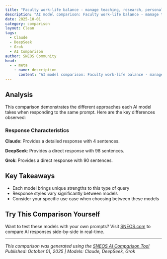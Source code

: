 ```yaml
---
title: "Faculty work-life balance - manage teaching, research, personal life"
description: "AI model comparison: Faculty work-life balance - manage teaching, research, personal life..."
date: 2025-10-01
category: comparison
layout: Clean
tags:
  - Claude
  - DeepSeek
  - Grok
  - AI Comparison
author: SNEOS Community
head:
  - - meta
    - name: description
      content: "AI model comparison: Faculty work-life balance - manage teaching, research, personal life..."
---
```


<ChatComparison
  title="Faculty work-life balance - manage teaching, research, personal life"
  prompt="Faculty work-life balance - manage teaching, research, personal life"
  :responses='{
    "Claude": "# Faculty Work-Life Balance: Strategies for Managing Multiple Demands\n\nBalancing teaching, research, and personal life as faculty requires intentional strategies and boundaries. Here\u0027s a comprehensive approach:\n\n## Time Management \u0026 Organization\n\n### **Time Blocking**\n- Dedicate specific days/hours to research vs. teaching prep\n- Batch similar activities (all grading in one session)\n- Protect research time during your peak energy hours\n- Use calendar blocking to prevent meeting overload\n\n### **Academic Year Planning**\n- Map out heavy teaching periods vs. research-intensive times\n- Plan research projects around semester schedules\n- Build in buffer time before major deadlines\n- Schedule personal time like you would professional commitments\n\n## Research Productivity\n\n### **Consistent Writing Habits**\n- Write daily, even if just 15-30 minutes\n- Set weekly research goals rather than daily quotas\n- Use summers strategically for major research pushes\n- Collaborate to maintain research momentum during heavy teaching loads\n\n### **Efficient Research Practices**\n- Streamline data collection and analysis workflows\n- Maintain organized research files and notes\n- Set realistic publication timelines\n- Say no to non-essential research opportunities\n\n## Teaching Efficiency\n\n### **Smart Course Design**\n- Reuse and refine successful materials\n- Create template syllabi and assignments\n- Use technology to automate routine tasks\n- Design assignments that are meaningful but manageable to grade\n\n### **Boundary Setting**\n- Establish clear office hours and communication expectations\n- Batch student meetings when possible\n- Limit email responses to business hours\n- Create efficient grading rubrics\n\n## Personal Life Integration\n\n### **Boundaries**\n- Designate work-free times and spaces at home\n- Take real vacations without work\n- Limit weekend work to genuine emergencies\n- Protect family/personal time during evenings\n\n### **Self-Care**\n- Maintain regular exercise and sleep schedules\n- Build in relaxation and hobby time\n- Connect with friends outside academia\n- Seek support when feeling overwhelmed\n\n## Long-term Strategies\n\n- Regularly reassess priorities and commitments\n- Build supportive relationships with colleagues\n- Consider sabbatical planning early\n- Develop realistic expectations for each career stage\n\nWhat specific aspects of work-life balance are you finding most challenging?",
    "DeepSeek": "Of course. Achieving work-life balance as a faculty member is a notorious challenge, often described as trying to juggle chainsaws while riding a unicycle. The roles of teacher, researcher, and human being are all demanding and often bleed into each other.\n\nThe key isn\u0027t finding a perfect, static balance, but rather learning to **manage your energy and priorities dynamically.**\n\nHere is a comprehensive guide to managing teaching, research, and personal life.\n\n### Part 1: The Foundation - Mindset and Boundaries\n\nBefore any tactical tips, the right mindset is crucial.\n\n1.  **Acknowledge the \u0022Triple Threat\u0022:** Accept that you will never feel 100% \u0022caught up\u0022 in all three areas simultaneously. That\u0027s normal. The goal is to be *strategic* about what you let slide and when.\n2.  **Embrace \u0022Good Enough\u0022:** Perfectionism is the enemy of productivity and sanity. A \u0022B\u002B\u0022 lecture that you prepared in 4 hours is often a better use of your time than an \u0022A\u002B\u0022 lecture that took 12 hours. Apply this to grading, service work, and even some research tasks.\n3.  **Set and Defend Boundaries:** This is non-negotiable.\n    *   **Time Blocking:** Schedule your work *and* your personal time. Block out \u0022Research Tuesdays,\u0022 \u0022Grading Thursday afternoons,\u0022 and, just as importantly, \u0022Family Dinner\u0022 and \u0022Saturday Hike.\u0022 Treat these blocks as immovable meetings.\n    *   **Communicate Boundaries:** Set expectations with students (e.g., \u0022I respond to emails within 24 hours on weekdays\u0022) and colleagues. Learn to say \u0022no\u0022 or \u0022not now\u0022 to new commitments that don\u0027t align with your core priorities.\n    *   **Separate Work and Home:** Have a dedicated workspace, even if it\u0027s a corner of a room. At the end of the workday, have a \u0022shutdown ritual\u0022 (close the laptop, review tomorrow\u0027s to-do list, walk away) to signal to your brain that work is over.\n\n### Part 2: Taming the Teaching Load\n\nTeaching is urgent and can expand to fill all available time.\n\n1.  **Batch and Automate:**\n    *   **Batch Lesson Planning:** Don\u0027t prep for each class individually. Block a day to plan all your lectures for the next 2-3 weeks.\n    *   **Batch Grading:** Grade all assignments of the same type in one focused session. Use detailed rubrics to speed up the process and make it more consistent.\n    *   **Automate Communication:** Use LMS announcements for common questions. Create a \u0022Frequently Asked Questions\u0022 document for your syllabus and major assignments.\n\n2.  **Leverage Your TA (if you have one):** Delegate effectively. Have clear meetings to outline responsibilities for grading, holding office hours, and managing discussion sections.\n\n3.  **Reuse and Recycle:** It\u0027s not cheating to reuse effective lecture slides, assignments, and course structures. Tweak and improve them each time, but don\u0027t start from scratch every semester.\n\n4.  **Protect Your Research Time:** Schedule your most important research work for your most productive hours (e.g., 8 am - 12 pm), and *then* handle teaching tasks. If you leave research for \u0022when you have time,\u0022 you never will.\n\n### Part 3: Protecting and Advancing Your Research\n\nResearch is often the thing that gets pushed aside because its deadlines are less immediate but more consequential for tenure and promotion.\n\n1.  **Schedule \u0022Research Appointments\u0022:** Block out large, uninterrupted chunks of time (2-4 hours) in your calendar for deep work. Guard this time fiercely.\n2.  **Break it Down:** A \u0022paper\u0022 is an overwhelming project. Break it into tiny, actionable steps: \u0022Outline Introduction,\u0022 \u0022Read 2 articles for lit review,\u0022 \u0022Analyze Dataset A,\u0022 \u0022Write 300 words on methodology.\u0022\n3.  **The 15-Minute Rule:** On days when you\u0027re swamped with teaching, commit to just 15 minutes of research. Often, starting is the hardest part, and you\u0027ll end up doing more. This maintains momentum.\n4.  **Use Summers and Sabbaticals Strategically:** These are your prime research times. Plan for them. Have a clear project and goals *before* they begin. Don\u0027t let the summer become a black hole of unstructured time.\n\n### Part 4: Nurturing Your Personal Life\n\nThis is the foundation that everything else rests on. If this crumbles, your work will suffer.\n\n1.  **Schedule Personal Time:** If it\u0027s not in the calendar, it doesn\u0027t happen. Schedule your workouts, date nights, and hobbies. This makes them a commitment, not an afterthought.\n2.  **Find a Non-Academic Hobby:** Engage in something that has no stakes, no deadlines, and where you are not the expert. It provides a crucial mental break.\n3.  **Build a Support System:** Connect with friends and family who have nothing to do with your university. They provide perspective and remind you that there\u0027s a world outside the academy.\n4.  **Prioritize Health:** Sleep, nutrition, and exercise are not luxuries; they are performance-enhancing tools. A 30-minute walk can solve more problems than an extra hour of staring at a screen.\n\n### Part 5: Practical Systems and Tools\n\n1.  **The \u0022Big Picture\u0022 Plan:**\n    *   **Annual/Seasonal:** At the start of the academic year, map out your major deadlines for all three areas: grant applications, conference dates, paper submissions, midterms, finals.\n    *   **Weekly:** Each Sunday (or Monday morning), review the coming week. Schedule your 3-5 Most Important Tasks (MITs) for your research and teaching.\n    *   **Daily:** Each evening, write down your 1-3 top priorities for the next day.\n\n2.  **A Simple To-Do List System:** Use a method like the **Eisenhower Matrix** to categorize tasks:\n    *   **Urgent \u0026 Important** (Do it now): A student crisis, a grant deadline tomorrow.\n    *   **Important, Not Urgent** (Schedule it): Writing a paper, planning a new course, exercising.\n    *   **Urgent, Not Important** (Delegate or minimize): Some meetings, certain emails.\n    *   **Not Urgent, Not Important** (Eliminate): Mindless web browsing, unnecessary perfectionism.\n\n3.  **Technology to Help:**\n    *   **Calendar App (Google/Outlook):** For time blocking.\n    *   **Task Manager (Todoist, Asana, Trello):** To capture and organize all your tasks.\n    *   **Reference Manager (Zotero, Mendeley):** To save countless hours on citations and literature management.\n\n### Final Reality Check\n\n*   **It\u0027s a Cycle, Not a Balance:** Some weeks will be 80% teaching (midterms, finals). Other weeks will be 80% research (grant deadline, paper revision). Your personal life might take a temporary backseat. The key is to not let any one area be neglected for *too* long.\n*   **Be Kind to Yourself:** You will have weeks where everything feels out of control. That\u0027s the nature of the job. Forgive yourself, reassess, and get back to your systems.\n\nThe goal is sustainable success, not burnout. By being intentional with your time, protective of your priorities, and kind to yourself, you can build a fulfilling and balanced academic career.",
    "Grok": "Achieving a healthy work-life balance as a faculty member can be challenging due to the multifaceted demands of teaching, research, and personal life, often compounded by administrative responsibilities and service commitments. However, with intentional strategies and prioritization, it is possible to manage these areas effectively. Below are practical tips and considerations for striking a balance:\n\n---\n\n### 1. Understand Your Priorities and Set Boundaries\n- **Assess Your Goals:** Reflect on your short-term and long-term goals in teaching, research, and personal life. Decide what matters most at different stages of your career (e.g., tenure track vs. tenured) and adjust your focus accordingly.\n- **Set Clear Boundaries:** Define specific times for work and personal life. For example, avoid scheduling meetings after a certain hour or reserve weekends for family or self-care unless absolutely necessary.\n- **Learn to Say No:** Politely decline non-essential commitments or tasks that do not align with your primary goals, especially if they interfere with personal time or well-being.\n\n---\n\n### 2. Time Management and Organization\n- **Create a Realistic Schedule:** Use a calendar or digital tools (e.g., Google Calendar, Todoist) to block time for teaching prep, research, grading, and personal activities. Stick to these blocks as much as possible.\n- **Batch Similar Tasks:** Group similar activities together to minimize context-switching. For example, dedicate specific days or hours to grading, writing, or meeting with students.\n- **Leverage Deadlines and Routines:** Break research and teaching tasks into smaller, manageable chunks with self-imposed deadlines. Establish routines, such as writing every morning or preparing lectures on a specific day.\n- **Use Technology Wisely:** Automate repetitive tasks like grading (with tools like Canvas or Blackboard quizzes) or email responses (with templates or filters) to save time.\n\n---\n\n### 3. Optimize Teaching Responsibilities\n- **Streamline Course Preparation:** Reuse and update existing lecture materials rather than creating everything from scratch each semester. Share resources with colleagues or use open educational resources (OER).\n- **Set Office Hour Limits:** Establish specific, limited windows for student meetings and encourage students to come prepared with specific questions. Consider virtual office hours for flexibility.\n- **Delegate When Possible:** If available, use teaching assistants or student workers for grading or administrative tasks to reduce workload.\n- **Focus on Efficiency, Not Perfection:** Aim for effective teaching rather than perfection. Students value clarity and engagement over overly polished materials.\n\n---\n\n### 4. Protect Research Time\n- **Guard Writing and Research Hours:** Treat research time as non-negotiable, just like teaching or meetings. Block specific hours or days in your calendar and communicate these boundaries to colleagues and students.\n- **Set Achievable Goals:** Break research into smaller milestones (e.g., write 500 words daily, submit one grant proposal per semester) to maintain progress without feeling overwhelmed.\n- **Collaborate Strategically:** Work with co-authors or research teams to share the workload. Delegate tasks like data collection or literature reviews to students or junior researchers if possible.\n- **Avoid Overcommitting:** Limit the number of projects or grants you take on at once to ensure you can maintain quality and avoid burnout.\n\n---\n\n### 5. Prioritize Personal Life and Well-Being\n- **Schedule Personal Time:** Treat personal activities (e.g., exercise, hobbies, family time) as appointments in your calendar. Protect this time as you would a meeting.\n- **Practice Self-Care:** Engage in regular physical activity, maintain a healthy diet, and prioritize sleep to sustain energy and mental clarity for both work and personal life.\n- **Unplug from Work:** Set specific times to disconnect from email and work-related notifications, especially during evenings or weekends, to recharge.\n- **Seek Support:** Lean on family, friends, or a professional network for emotional support. If personal responsibilities (e.g., childcare, eldercare) are overwhelming, explore institutional resources or external help.\n\n---\n\n### 6. Leverage Institutional Resources and Policies\n- **Utilize Faculty Development Programs:** Many universities offer workshops on time management, teaching efficiency, or grant writing, which can help streamline your responsibilities.\n- **Explore Flexible Work Options:** If your institution allows, negotiate for hybrid teaching or flexible office hours to better integrate personal life needs.\n- **Understand Leave Policies:** Familiarize yourself with sabbaticals, parental leave, or workload reduction options to take breaks when needed.\n- **Build a Support Network:** Connect with colleagues who can offer advice or share the load through co-teaching, joint research, or mentorship.\n\n---\n\n### 7. Address Burnout and Seek Balance Through Reflection\n- **Recognize Warning Signs:** Pay attention to signs of burnout, such as chronic fatigue, irritability, or reduced productivity. Take proactive steps to address these, like reducing commitments or seeking professional help (e.g., counseling).\n- **Reassess Regularly:** Periodically evaluate your workload and life balance. Are you spending too much time on one area (e.g., teaching) at the expense of others (e.g., research or family)? Adjust as needed.\n- **Celebrate Small Wins:** Acknowledge and reward progress in teaching, research, or personal life to stay motivated and maintain a positive outlook.\n\n---\n\n### 8. Communicate and Collaborate\n- **Discuss Expectations with Leadership:** Be transparent with your department chair or dean about workload concerns or personal needs. Many institutions are open to workload adjustments or support.\n- **Engage with Family:** If you have a partner or family, communicate your schedule and challenges with them. Work together to manage household responsibilities and personal time.\n- **Mentor and Be Mentored:** Seek guidance from senior faculty who have navigated similar challenges. In turn, mentor junior colleagues or students to build a supportive academic community.\n\n---\n\n### Specific Challenges and Solutions\n- **Seasonal Imbalances:** Academic workloads often fluctuate (e.g., heavier during grading periods or grant deadlines). Plan ahead for busy seasons by frontloading tasks or scheduling lighter personal commitments during those times.\n- **Guilt Over Personal Time:** Faculty often feel guilty for taking breaks. Reframe personal time as essential for sustaining long-term productivity in teaching and research.\n- **Tenure Pressure:** For pre-tenure faculty, the pressure to publish and excel in teaching can be intense. Focus on strategic efforts (e.g., high-impact research, efficient teaching) rather than overextending yourself in all areas.\n\n---\n\n### Final Thoughts\nWork-life balance for faculty is not about achieving perfection but about finding a sustainable rhythm that allows you to thrive in your career while maintaining personal well-being. It requires ongoing adaptation, clear communication, and a willingness to prioritize. Remember that balance looks different for everyone\u2014define what it means for you based on your career stage, personal circumstances, and values.\n\nIf you\u0027re struggling, don\u2019t hesitate to seek institutional resources, peer support, or professional guidance to help navigate the unique challenges of academia. What specific aspects of work-life balance are most challenging for you? I can tailor further advice accordingly!"
  }'
  published-date="12:31"
/>

## Analysis

This comparison demonstrates the different approaches each AI model takes when responding to the same prompt. Here are the key differences observed:

### Response Characteristics

**Claude**: Provides a detailed response with 4 sentences. 

**DeepSeek**: Provides a direct response with 98 sentences. 

**Grok**: Provides a direct response with 90 sentences. 

## Key Takeaways

- Each model brings unique strengths to this type of query
- Response styles vary significantly between models
- Consider your specific use case when choosing between these models

## Try This Comparison Yourself

Want to test these models with your own prompts? Visit [SNEOS.com](https://sneos.com) to compare AI responses side-by-side in real-time.

---

*This comparison was generated using the [SNEOS AI Comparison Tool](https://sneos.com)*
*Published: October 01, 2025 | Models: Claude, DeepSeek, Grok*
